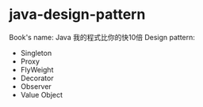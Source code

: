 # java-design-pattern
Book's name: Java 我的程式比你的快10倍
Design pattern:
- Singleton
- Proxy
- FlyWeight
- Decorator
- Observer
- Value Object
